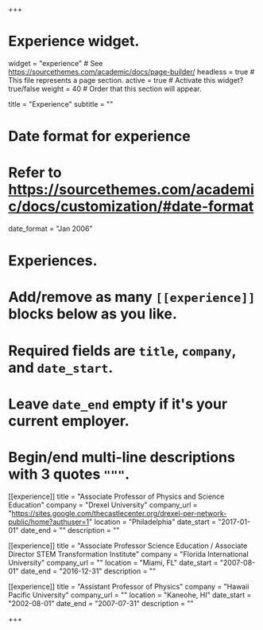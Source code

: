 +++
# Experience widget.
widget = "experience"  # See https://sourcethemes.com/academic/docs/page-builder/
headless = true  # This file represents a page section.
active = true  # Activate this widget? true/false
weight = 40  # Order that this section will appear.

title = "Experience"
subtitle = ""

# Date format for experience
#   Refer to https://sourcethemes.com/academic/docs/customization/#date-format
date_format = "Jan 2006"

# Experiences.
#   Add/remove as many `[[experience]]` blocks below as you like.
#   Required fields are `title`, `company`, and `date_start`.
#   Leave `date_end` empty if it's your current employer.
#   Begin/end multi-line descriptions with 3 quotes `"""`.

[[experience]]
  title = "Associate Professor of Physics and Science Education"
  company = "Drexel University"
  company_url = "https://sites.google.com/thecastlecenter.org/drexel-per-network-public/home?authuser=1"
  location = "Philadelphia"
  date_start = "2017-01-01"
  date_end = ""
  description = ""

[[experience]]
  title = "Associate Professor Science Education / Associate Director STEM Transformation Institute"
  company = "Florida International University"
  company_url = ""
  location = "Miami, FL"
  date_start = "2007-08-01"
  date_end = "2016-12-31"
  description = ""

[[experience]]
  title = "Assistant Professor of Physics"
  company = "Hawaii Pacific University"
  company_url = ""
  location = "Kaneohe, HI"
  date_start = "2002-08-01"
  date_end = "2007-07-31"
  description = ""


+++
